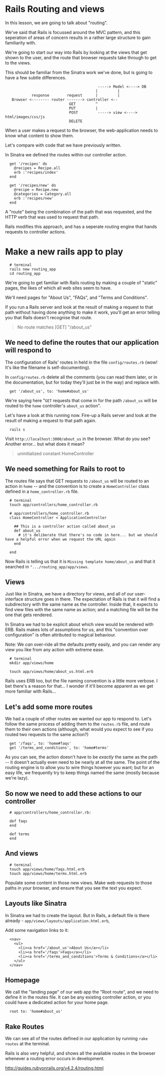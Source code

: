 # Rails Routing and views


In this lesson, we are going to talk about "routing".

We've said that Rails is focussed around the MVC pattern, and this seperation of areas of concern results in a rather large structure to gain familiarity with.

We're going to start our way into Rails by looking at the views that get shown to the user, and the route that browser requests take through to get to the views.

This should be familiar from the Sinatra work we've done, but is going to have a few subtle differences.

```
                                          -----> Model <----> DB
                                         |         |
            response        request      |         |
   Browser <-------- router -------> controller <--
                             GET         ^
                             PUT         |
                             POST         -----> view <----> html/images/css/js
                             DELETE
```

When a user makes a request to the browser, the web-application needs to know what content to show them.

Let's compare with code that we have previously written.

In Sinatra we defined the routes within our controller action.

```
  get '/recipes' do
    @recipes = Recipe.all
    erb :'recipes/index'
  end

  get '/recipes/new' do
    @recipe = Recipe.new
    @categories = Category.all
    erb :'recipes/new'
  end
```

A "route" being the combination of the path that was requested, and the HTTP verb that was used to request that path.

Rails modifies this approach, and has a seperate routing engine that hands requests to controller actions.

# Make a new rails app to play

```
  # terminal
  rails new routing_app
  cd routing_app
```

We're going to get familiar with Rails routing by making a couple of "static" pages, the likes of which all web sites seem to have.

We'll need pages for "About Us", "FAQs", and "Terms and Conditions".

If you run a Rails server and look at the result of making a request to that path without having done anything to make it work, you'll get an error telling you that Rails doesn't recognise that route.

> No route matches [GET] "/about_us"


## We need to define the routes that our application will respond to

The configuration of Rails' routes in held in the file `config/routes.rb` (wow! It's like the filename is self-documenting).

In `config/routes.rb` delete all the comments (you can read them later, or in the documentation, but for today they'll just be in the way) and replace with.

```
  get '/about_us', to: 'home#about_us'
```

We're saying here "`GET` requests that come in for the path `/about_us` will be routed to the `home` controller's `about_us` action".

Let's have a look at this running now. Fire-up a Rails server and look at the result of making a request to that path again.

```
  rails s
```

Visit `http://localhost:3000/about_us` in the browser. What do you see? Another error... but what does it mean?

> uninitialized constant HomeController


## We need something for Rails to root to

The routes file says that GET requests to `/about_us` will be routed to an action in `home` -- and the convention is to create a `HomeController` class defined in a `home_controller.rb` file.

```
  # terminal
  touch app/controllers/home_controller.rb
```

```
  # app/controllers/home_controller.rb
  class HomeController < ApplicationController

    ## This is a controller action called about_us
    def about_us
      # it's deliberate that there's no code in here... but we should have a helpful error when we request the URL again
    end

  end
```

Now Rails is telling us that it is `Missing template home/about_us` and that it searched in `".../routing_app/app/views`.


## Views

Just like in Sinatra, we have a directory for views, and all of our user-interface structure goes in there. The expectation of Rails is that it will find a subdirectory with the same name as the controller. Inside that, it expects to find view files with the same name as action; and a matching file will be the one that gets rendered.

In Sinatra we had to be explicit about which view would be rendered with ERB. Rails makes lots of assumptions for us, and this "convention over configuration" is often attributed to magical behaviour.

Note: We *can* over-ride all the defaults pretty easily, and you can render any view you like from any action with extreme ease.

```
  # terminal
  mkdir app/views/home

  touch app/views/home/about_us.html.erb
```

Rails uses ERB too, but the file naming convention is a little more verbose. I bet there's a reason for that... I wonder if it'll become apparent as we get more familiar with Rails...


## Let's add some more routes

We had a couple of other routes we wanted our app to respond to. Let's follow the same process of adding them to the `routes.rb` file, and route them to their own actions (although, what would you expect to see if you routed two requests to the same action?)

```
  get '/faqs', to: 'home#faqs'
  get '/terms_and_conditions', to: 'home#terms'
```

As you can see, the action doesn't have to be *exactly* the same as the path -- it doesn't actually even need to be nearly at all the same. The point of the routing engine is to allow you to wire things however you want; but for an easy life, we frequently try to keep things named the same (mostly because we're lazy).


## So now we need to add these actions to our controller

```
  # app/controllers/home_controller.rb:

  def faqs
  end

  def terms
  end
```

## And views

```
  # terminal
  touch app/views/home/faqs.html.erb
  touch app/views/home/terms.html.erb
```

Populate some content in those new views. Make web requests to those paths in your browser, and ensure that you see the text you expect.


## Layouts like Sinatra

In Sinatra we had to create the layout. But in Rails, a default file is there already - `app/views/layouts/application.html.erb`,

Add some navigation links to it:

```
  <nav>
    <ul>
      <li><a href='/about_us'>About Us</a></li>
      <li><a href='/faqs'>Faqs</a></li>
      <li><a href='/terms_and_conditions'>Terms & Conditions</a></li>
    </ul>
  </nav>
```

## Homepage

We call the "landing page" of our web app the "Root route", and we need to define it in the routes file. It can be any existing controller action, or you could have a dedicated action for your home page.

```
  root to: 'home#about_us'
```


## Rake Routes

We can see all of the routes defined in our application by running `rake routes` at the terminal.

Rails is also very helpful, and shows all the available routes in the browser whenever a routing error occurs in development.



http://guides.rubyonrails.org/v4.2.4/routing.html
